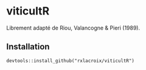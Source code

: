 # viticultR



Librement adapté de Riou, Valancogne & Pieri (1989).



Installation
----------------

```
devtools::install_github("rxlacroix/viticultR")
```
